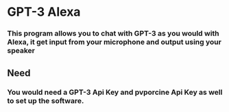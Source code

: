 <h1>GPT-3 Alexa</h1>

<h3>This program allows you to chat with GPT-3 as you would with Alexa, it get input from your microphone and output using your speaker</h3>

<h2>Need</h2>
<h3>You would need a GPT-3 Api Key and pvporcine Api Key as well to set up the software.</h3>


